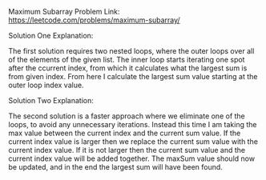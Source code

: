 Maximum Subarray Problem Link: https://leetcode.com/problems/maximum-subarray/

Solution One Explanation:

The first solution requires two nested loops, where the outer loops over all of the elements of the given list. The inner loop starts iterating one spot after the ccurrent index, from which it calculates what the largest sum is from given index. From here I calculate the largest sum value starting at the outer loop index value.

Solution Two Explanation:

The second solution is a faster approach where we eliminate one of the loops, to avoid any unnecessary iterations. Instead this time I am taking the max value between the current index and the current sum value. If the current index value is larger then we replace the current sum value with the current index value. If it is not larger then the current sum value and the current index value will be added together. The maxSum value should now be updated, and in the end the largest sum will have been found.